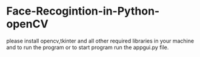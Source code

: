 # Face-Recogintion-in-Python-openCV
please install opencv,tkinter and all other required libraries in your machine and to run the program or to start program run the appgui.py file.
